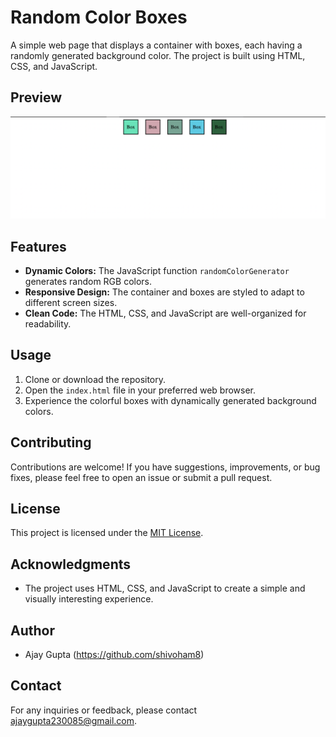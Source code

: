 # Random Color Boxes

A simple web page that displays a container with boxes, each having a randomly generated background color. The project is built using HTML, CSS, and JavaScript.

## Preview

![Random Color Boxes Preview](Screenshot.png)

## Features

- **Dynamic Colors:** The JavaScript function `randomColorGenerator` generates random RGB colors.
- **Responsive Design:** The container and boxes are styled to adapt to different screen sizes.
- **Clean Code:** The HTML, CSS, and JavaScript are well-organized for readability.

## Usage

1. Clone or download the repository.
2. Open the `index.html` file in your preferred web browser.
3. Experience the colorful boxes with dynamically generated background colors.

## Contributing

Contributions are welcome! If you have suggestions, improvements, or bug fixes, please feel free to open an issue or submit a pull request.

## License

This project is licensed under the [MIT License](LICENSE.md).

## Acknowledgments

- The project uses HTML, CSS, and JavaScript to create a simple and visually interesting experience.

## Author

- Ajay Gupta (https://github.com/shivoham8)

## Contact

For any inquiries or feedback, please contact ajaygupta230085@gmail.com.


